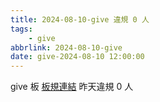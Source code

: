 ```yaml
---
title: 2024-08-10-give 違規 0 人
tags:
    - give
abbrlink: 2024-08-10-give
date: give-2024-08-10 12:00:00
---
```

give 板 [板規連結](https://www.ptt.cc/bbs/give/M.1612495900.A.C32.html)
昨天違規 0 人

